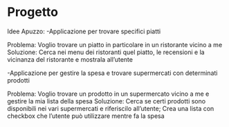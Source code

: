 # Progetto

Idee Apuzzo:
-Applicazione per trovare specifici piatti

Problema: Voglio trovare un piatto in particolare in un ristorante vicino a me
Soluzione: Cerca nei menu dei ristoranti quel piatto, le recensioni e la vicinanza del ristorante e mostrala all’utente

-Applicazione per gestire la spesa e trovare supermercati con determinati prodotti

Problema: Voglio trovare un prodotto in un supermercato vicino a me e gestire la mia lista della spesa
Soluzione: Cerca se certi prodotti sono disponibili nei vari supermercati e riferiscilo all’utente; Crea una lista con checkbox che l’utente può utilizzare mentre fa la spesa
